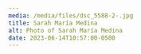 ```yaml
---
media: /media/files/dsc_5588-2-.jpg
title: Sarah María Medina
alt: Photo of Sarah María Medina
date: 2023-06-14T10:57:00-0500
---
```

